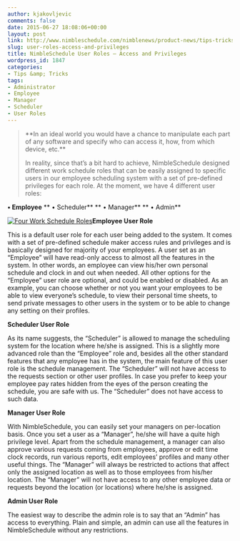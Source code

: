 ```yaml
---
author: kjakovljevic
comments: false
date: 2015-06-27 18:08:06+00:00
layout: post
link: http://www.nimbleschedule.com/nimblenews/product-news/tips-tricks/user-roles-access-and-privileges/
slug: user-roles-access-and-privileges
title: NimbleSchedule User Roles – Access and Privileges
wordpress_id: 1847
categories:
- Tips &amp; Tricks
tags:
- Administrator
- Employee
- Manager
- Scheduler
- User Roles
---
```


<blockquote>**In an ideal world you would have a chance to manipulate each part of any software and specify who can access it, how, from which device, etc.**

In reality, since that’s a bit hard to achieve, NimbleSchedule designed different work schedule roles that can be easily assigned to specific users in our employee scheduling system with a set of pre-defined privileges for each role. At the moment, we have 4 different user roles:</blockquote>


**• Employee**
** • Scheduler**
** • Manager**
** • Admin**

[![Four Work Schedule Roles](http://www.nimbleschedule.com/wp-content/uploads/2015/06/Four-work-schedule-roles-thumb.jpg)](http://www.nimbleschedule.com/wp-content/uploads/2015/06/Four-work-schedule-roles.jpg)**Employee User Role**

This is a default user role for each user being added to the system. It comes with a set of pre-defined schedule maker access rules and privileges and is basically designed for majority of your employees. A user set as an “Employee” will have read-only access to almost all the features in the system. In other words, an employee can view his/her own personal schedule and clock in and out when needed. All other options for the “Employee” user role are optional, and could be enabled or disabled. As an example, you can choose whether or not you want your employees to be able to view everyone’s schedule, to view their personal time sheets, to send private messages to other users in the system or to be able to change any setting on their profiles.



**Scheduler User Role**

As its name suggests, the “Scheduler” is allowed to manage the scheduling system for the location where he/she is assigned. This is a slightly more advanced role than the “Employee” role and, besides all the other standard features that any employee has in the system, the main feature of this user role is the schedule management. The “Scheduler” will not have access to the requests section or other user profiles. In case you prefer to keep your employee pay rates hidden from the eyes of the person creating the schedule, you are safe with us. The “Scheduler” does not have access to such data.



**Manager User Role**

With NimbleSchedule, you can easily set your managers on per-location basis. Once you set a user as a “Manager”, he/she will have a quite high privilege level. Apart from the schedule management, a manager can also approve various requests coming from employees, approve or edit time clock records, run various reports, edit employees’ profiles and many other useful things. The “Manager” will always be restricted to actions that affect only the assigned location as well as to those employees from his/her location. The “Manager” will not have access to any other employee data or requests beyond the location (or locations) where he/she is assigned.



**Admin User Role**

The easiest way to describe the admin role is to say that an “Admin” has access to everything. Plain and simple, an admin can use all the features in NimbleSchedule without any restrictions.
